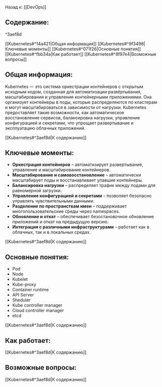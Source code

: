 Назад к: [[DevOps]]

## Содержание:

^3aef8d

[[Kubernetes#^14a421|Общая информация]]
[[Kubernetes#^9f3498|Ключевые моменты]]
[[Kubernetes#^071f26|Основные понятия]]
[[Kubernetes#^fbb34a|Как работает]]
[[Kubernetes#^8f97e4|Возможные вопросы]]

## Общая информация:
Kubernetes — это система оркестрации контейнеров с открытым исходным кодом, созданная для автоматизации развёртывания, масштабирования и управления контейнерными приложениями. Она организует контейнеры в поды, которые распределяются по кластерам и могут масштабироваться в зависимости от нагрузки. Kubernetes предоставляет такие возможности, как автоматическое восстановление сервисов, балансировка нагрузки, управление конфигурацией и секретами, что упрощает развертывание и эксплуатацию облачных приложений.

[[Kubernetes#^3aef8d|К содержанию]]
## Ключевые моменты:
- **Оркестрация контейнеров** – автоматизирует развертывание, управление и масштабирование контейнеров.
- **Масштабирование и самовосстановление** – автоматически масштабирует поды и восстанавливает упавшие контейнеры.
- **Балансировка нагрузки** – распределяет трафик между подами для равномерной загрузки.
- **Управление конфигурацией и секретами** – позволяет безопасно управлять чувствительными данными.
- **Разделение по пространствам имен** – поддерживает многопользовательские среды через namespaces.
- **Обновление и откат** – обеспечивает безостановочное обновление приложений и откат на предыдущую версию.
- **Интеграция с различными инфраструктурами** – работает как в облачных, так и в локальных средах.

[[Kubernetes#^3aef8d|К содержанию]]
## Основные понятия:
- Pod
- Node
- Kubelet
- Kube-proxy
- Container runtime
- API Server
- Sheduler
- Kube controller manager
- Cloud controller manager
- etcd

[[Kubernetes#^3aef8d|К содержанию]]
## Как работает:

[[Kubernetes#^3aef8d|К содержанию]]
## Возможные вопросы:

[[Kubernetes#^3aef8d|К содержанию]]